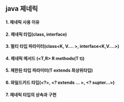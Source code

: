 ## java 제네릭
#### 1. 제네릭 사용 이유 
#### 2. 제네릭 타입(class<T>, interface<T>)
#### 3. 멀티 타입 파라미터(class<K, V.... >, interface<K,V....>)
#### 4. 제네릭 메서드 (<T,R> R methods(T t))
#### 5. 제한된 타입 파라미터(T extends 최상위타입)
#### 6. 와일드카드 타입(<?>, <? extends ... >, <? supter...>)
#### 7. 제네릭 타입의 상속과 구현 
  



